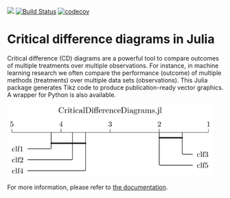 [![](https://img.shields.io/badge/docs-stable-blue.svg)](https://mirkobunse.github.io/CriticalDifferenceDiagrams.jl/stable)
[![Build Status](https://travis-ci.com/mirkobunse/CriticalDifferenceDiagrams.jl.svg?branch=master)](https://travis-ci.com/mirkobunse/CriticalDifferenceDiagrams.jl)
[![codecov](https://codecov.io/gh/mirkobunse/CriticalDifferenceDiagrams.jl/branch/master/graph/badge.svg?token=LWBUWCH8OQ)](https://codecov.io/gh/mirkobunse/CriticalDifferenceDiagrams.jl)


# Critical difference diagrams in Julia

Critical difference (CD) diagrams are a powerful tool to compare outcomes of multiple treatments over multiple observations. For instance, in machine learning research we often compare the performance (outcome) of multiple methods (treatments) over multiple data sets (observations). This Julia package generates Tikz code to produce publication-ready vector graphics. A wrapper for Python is also available.

<img alt="docs/src/assets/example.svg" src="docs/src/assets/example.svg" width="480">

For more information, please refer to [the documentation](https://mirkobunse.github.io/CriticalDifferenceDiagrams.jl/stable).
